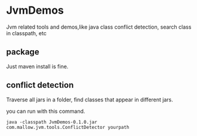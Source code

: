 # JvmDemos
Jvm related tools and demos,like  java class conflict detection, search class in classpath, etc

## package
Just maven install is fine.

## conflict detection
Traverse all jars in a folder, find classes that appear in different jars.
 
you can run with this command.
```shell
java -classpath JvmDemos-0.1.0.jar com.mallow.jvm.tools.ConflictDetector yourpath
```